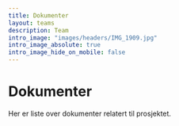 ```yaml
---
title: Dokumenter
layout: teams
description: Team
intro_image: "images/headers/IMG_1909.jpg"
intro_image_absolute: true
intro_image_hide_on_mobile: false
---
```


# Dokumenter

Her er liste over dokumenter relatert til prosjektet.
